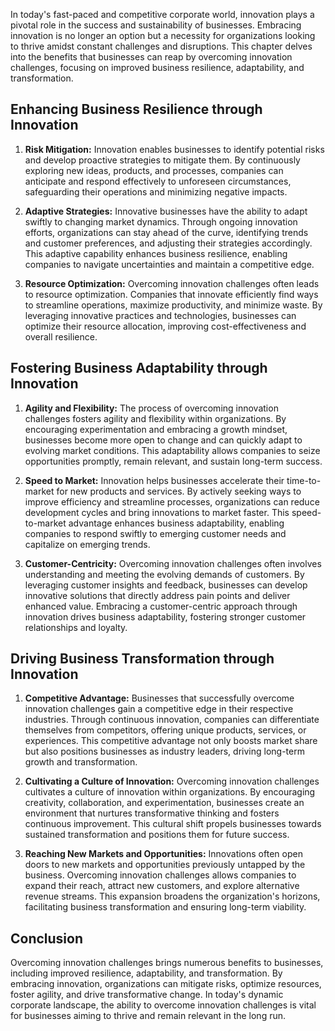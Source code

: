 
In today's fast-paced and competitive corporate world, innovation plays a pivotal role in the success and sustainability of businesses. Embracing innovation is no longer an option but a necessity for organizations looking to thrive amidst constant challenges and disruptions. This chapter delves into the benefits that businesses can reap by overcoming innovation challenges, focusing on improved business resilience, adaptability, and transformation.

## Enhancing Business Resilience through Innovation

1. **Risk Mitigation:** Innovation enables businesses to identify potential risks and develop proactive strategies to mitigate them. By continuously exploring new ideas, products, and processes, companies can anticipate and respond effectively to unforeseen circumstances, safeguarding their operations and minimizing negative impacts.
    
2. **Adaptive Strategies:** Innovative businesses have the ability to adapt swiftly to changing market dynamics. Through ongoing innovation efforts, organizations can stay ahead of the curve, identifying trends and customer preferences, and adjusting their strategies accordingly. This adaptive capability enhances business resilience, enabling companies to navigate uncertainties and maintain a competitive edge.
    
3. **Resource Optimization:** Overcoming innovation challenges often leads to resource optimization. Companies that innovate efficiently find ways to streamline operations, maximize productivity, and minimize waste. By leveraging innovative practices and technologies, businesses can optimize their resource allocation, improving cost-effectiveness and overall resilience.
    

## Fostering Business Adaptability through Innovation

1. **Agility and Flexibility:** The process of overcoming innovation challenges fosters agility and flexibility within organizations. By encouraging experimentation and embracing a growth mindset, businesses become more open to change and can quickly adapt to evolving market conditions. This adaptability allows companies to seize opportunities promptly, remain relevant, and sustain long-term success.
    
2. **Speed to Market:** Innovation helps businesses accelerate their time-to-market for new products and services. By actively seeking ways to improve efficiency and streamline processes, organizations can reduce development cycles and bring innovations to market faster. This speed-to-market advantage enhances business adaptability, enabling companies to respond swiftly to emerging customer needs and capitalize on emerging trends.
    
3. **Customer-Centricity:** Overcoming innovation challenges often involves understanding and meeting the evolving demands of customers. By leveraging customer insights and feedback, businesses can develop innovative solutions that directly address pain points and deliver enhanced value. Embracing a customer-centric approach through innovation drives business adaptability, fostering stronger customer relationships and loyalty.
    

## Driving Business Transformation through Innovation

1. **Competitive Advantage:** Businesses that successfully overcome innovation challenges gain a competitive edge in their respective industries. Through continuous innovation, companies can differentiate themselves from competitors, offering unique products, services, or experiences. This competitive advantage not only boosts market share but also positions businesses as industry leaders, driving long-term growth and transformation.
    
2. **Cultivating a Culture of Innovation:** Overcoming innovation challenges cultivates a culture of innovation within organizations. By encouraging creativity, collaboration, and experimentation, businesses create an environment that nurtures transformative thinking and fosters continuous improvement. This cultural shift propels businesses towards sustained transformation and positions them for future success.
    
3. **Reaching New Markets and Opportunities:** Innovations often open doors to new markets and opportunities previously untapped by the business. Overcoming innovation challenges allows companies to expand their reach, attract new customers, and explore alternative revenue streams. This expansion broadens the organization's horizons, facilitating business transformation and ensuring long-term viability.
    

## Conclusion

Overcoming innovation challenges brings numerous benefits to businesses, including improved resilience, adaptability, and transformation. By embracing innovation, organizations can mitigate risks, optimize resources, foster agility, and drive transformative change. In today's dynamic corporate landscape, the ability to overcome innovation challenges is vital for businesses aiming to thrive and remain relevant in the long run.
